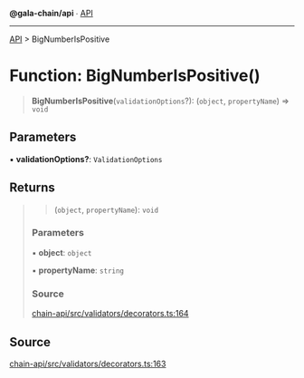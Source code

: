 **@gala-chain/api** ∙ [API](../exports.md)

***

[API](../exports.md) > BigNumberIsPositive

# Function: BigNumberIsPositive()

> **BigNumberIsPositive**(`validationOptions`?): (`object`, `propertyName`) => `void`

## Parameters

▪ **validationOptions?**: `ValidationOptions`

## Returns

> > (`object`, `propertyName`): `void`
>
> ### Parameters
>
> ▪ **object**: `object`
>
> ▪ **propertyName**: `string`
>
> ### Source
>
> [chain-api/src/validators/decorators.ts:164](https://github.com/GalaChain/sdk/blob/bcbbb18/chain-api/src/validators/decorators.ts#L164)
>

## Source

[chain-api/src/validators/decorators.ts:163](https://github.com/GalaChain/sdk/blob/bcbbb18/chain-api/src/validators/decorators.ts#L163)
